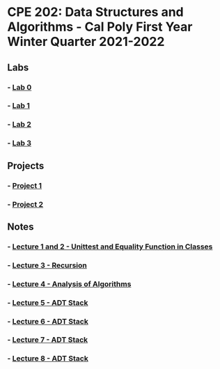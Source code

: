 # CPE 202: Data Structures and Algorithms - Cal Poly First Year Winter Quarter 2021-2022

## Labs
### - [Lab 0](https://github.com/cpe202Winter2022/lab0-ishaansathaye)
### - [Lab 1](https://github.com/cpe202Winter2022/lab1-ishaansathaye)
### - [Lab 2](https://github.com/cpe202Winter2022/lab2-ishaansathaye)
### - [Lab 3](https://github.com/cpe202Winter2022/lab3-ishaansathaye)

## Projects
### - [Project 1](https://github.com/cpe202Winter2022/p1-ishaansathaye)
### - [Project 2](https://github.com/cpe202Winter2022/p2-ishaansathaye)

## Notes
### - [Lecture 1 and 2 - Unittest and Equality Function in Classes](unittesting_equality.ipynb)
### - [Lecture 3 - Recursion](recursion.ipynb)
### - [Lecture 4 - Analysis of Algorithms](analysis_algorithms.ipynb)
### - [Lecture 5 - ADT Stack](adt_stack.ipynb)
### - [Lecture 6 - ADT Stack](adt_queue.ipynb)
### - [Lecture 7 - ADT Stack](adt_list.ipynb)
### - [Lecture 8 - ADT Stack](doubly_linked_list.ipynb)